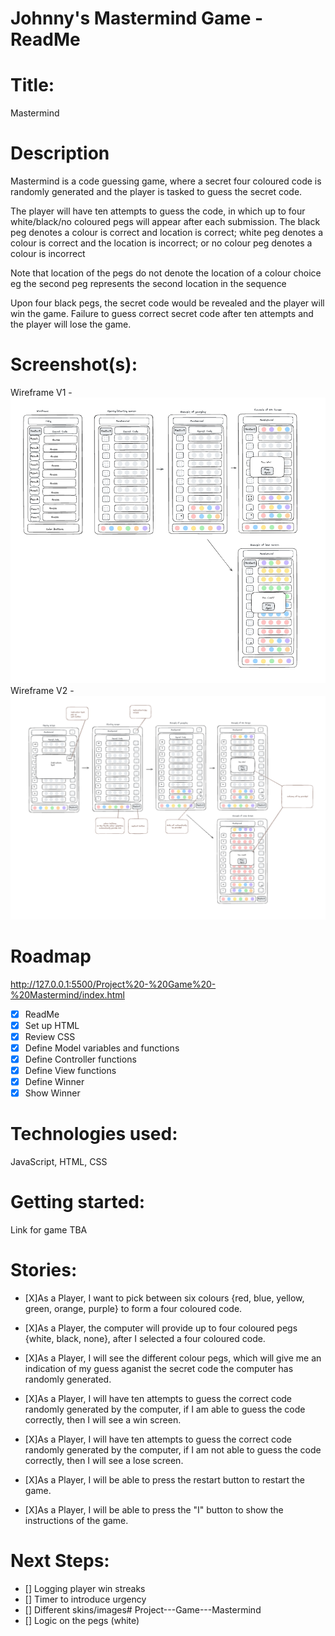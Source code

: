 # Johnny's Mastermind Game - ReadMe

# Title:

Mastermind

# Description

Mastermind is a code guessing game, where a secret four coloured code is randomly generated and the player is tasked to guess the secret code.

The player will have ten attempts to guess the code, in which up to four white/black/no coloured pegs will appear after each submission.
The black peg denotes a colour is correct and location is correct;
white peg denotes a colour is correct and the location is incorrect;
or
no colour peg denotes a colour is incorrect

Note that location of the pegs do not denote the location of a colour choice eg the second peg represents the second location in the sequence

Upon four black pegs, the secret code would be revealed and the player will win the game.
Failure to guess correct secret code after ten attempts and the player will lose the game.

# Screenshot(s):

Wireframe V1 - ![alt text](<Images/Wireframe V1.png>)
Wireframe V2 - ![alt text](<Images/Wireframe V2.png>)

# Roadmap

http://127.0.0.1:5500/Project%20-%20Game%20-%20Mastermind/index.html

- [x] ReadMe
- [x] Set up HTML
- [x] Review CSS
- [x] Define Model variables and functions
- [x] Define Controller functions
- [x] Define View functions
- [x] Define Winner
- [x] Show Winner

# Technologies used:

JavaScript, HTML, CSS

# Getting started:

Link for game TBA

# Stories:

- [X]As a Player, I want to pick between six colours {red, blue, yellow, green, orange, purple} to form a four coloured code.

- [X]As a Player, the computer will provide up to four coloured pegs {white, black, none}, after I selected a four coloured code.

- [X]As a Player, I will see the different colour pegs, which will give me an indication of my guess aganist the secret code the computer has randomly generated.

- [X]As a Player, I will have ten attempts to guess the correct code randomly generated by the computer, if I am able to guess the code correctly, then I will see a win screen.

- [X]As a Player, I will have ten attempts to guess the correct code randomly generated by the computer, if I am not able to guess the code correctly, then I will see a lose screen.

- [X]As a Player, I will be able to press the restart button to restart the game.

- [X]As a Player, I will be able to press the "I" button to show the instructions of the game.

# Next Steps:

- [] Logging player win streaks
- [] Timer to introduce urgency
- [] Different skins/images# Project---Game---Mastermind
- [] Logic on the pegs (white)
